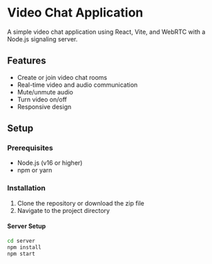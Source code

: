 # Video Chat Application

A simple video chat application using React, Vite, and WebRTC with a Node.js signaling server.

## Features

- Create or join video chat rooms
- Real-time video and audio communication
- Mute/unmute audio
- Turn video on/off
- Responsive design

## Setup

### Prerequisites

- Node.js (v16 or higher)
- npm or yarn

### Installation

1. Clone the repository or download the zip file
2. Navigate to the project directory

#### Server Setup
```bash
cd server
npm install
npm start
